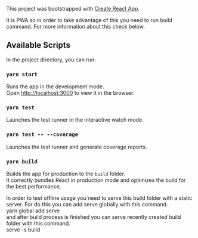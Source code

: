 This project was bootstrapped with [Create React App](https://github.com/facebook/create-react-app).

It is PWA so in order to take advantage of this you need to run build command. For more information about this check below.

## Available Scripts

In the project directory, you can run:

### `yarn start`

Runs the app in the development mode.<br>
Open [http://localhost:3000](http://localhost:3000) to view it in the browser.

### `yarn test`

Launches the test runner in the interactive watch mode.

### `yarn test -- --coverage`

Launches the test runner and generate coverage reports.

### `yarn build`

Builds the app for production to the `build` folder.<br>
It correctly bundles React in production mode and optimizes the build for the best performance.

In order to test offline usage you need to serve this build folder with a static server.
For do this you can add serve globally with this command.<br>
yarn global add serve<br>
and after build process is finished you can serve recently created build folder with this command.<br>
serve -s build